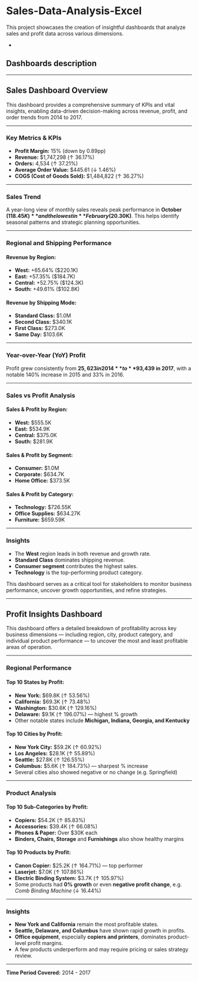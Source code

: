 # Sales-Data-Analysis-Excel
This project showcases the creation of insightful dashboards that analyze sales and profit data across various dimensions. 

-

## Dashboards description 
---
## Sales Dashboard Overview

This dashboard provides a comprehensive summary of KPIs and vital insights, enabling data-driven decision-making across revenue, profit, and order trends from 2014 to 2017.

---

### Key Metrics & KPIs

- **Profit Margin:** 15% (down by 0.89pp)
- **Revenue:** $1,747,298 (↑ 36.17%)
- **Orders:** 4,534 (↑ 37.21%)
- **Average Order Value:** $445.61 (↓ 1.46%)
- **COGS (Cost of Goods Sold):** $1,484,822 (↑ 36.27%)
---

### Sales Trend

A year-long view of monthly sales reveals peak performance in **October ($118.45K)** and the lowest in **February ($20.30K)**. This helps identify seasonal patterns and strategic planning opportunities.

---

### Regional and Shipping Performance

#### Revenue by Region:
- **West:** +65.64% ($220.1K)
- **East:** +57.35% ($184.7K)
- **Central:** +52.75% ($124.3K)
- **South:** +49.61% ($102.8K)

#### Revenue by Shipping Mode:
- **Standard Class:** $1.0M
- **Second Class:** $340.1K
- **First Class:** $273.0K
- **Same Day:** $103.6K

---

### Year-over-Year (YoY) Profit

Profit grew consistently from **$25,623 in 2014** to **$93,439 in 2017**, with a notable 140% increase in 2015 and 33% in 2016.

---

### Sales vs Profit Analysis

#### Sales & Profit by Region:
- **West:** $555.5K  
- **East:** $534.9K  
- **Central:** $375.0K  
- **South:** $281.9K  

#### Sales & Profit by Segment:
- **Consumer:** $1.0M  
- **Corporate:** $634.7K  
- **Home Office:** $373.5K  

#### Sales & Profit by Category:
- **Technology:** $726.55K  
- **Office Supplies:** $634.27K  
- **Furniture:** $659.59K  

---

### Insights

- The **West** region leads in both revenue and growth rate.
- **Standard Class** dominates shipping revenue.
- **Consumer segment** contributes the highest sales.
- **Technology** is the top-performing product category.

This dashboard serves as a critical tool for stakeholders to monitor business performance, uncover growth opportunities, and refine strategies.

---

## Profit Insights Dashboard

This dashboard offers a detailed breakdown of profitability across key business dimensions — including region, city, product category, and individual product performance — to uncover the most and least profitable areas of operation.

---

### Regional Performance

#### Top 10 States by Profit:
- **New York:** $69.8K (↑ 53.56%)
- **California:** $69.3K (↑ 73.48%)
- **Washington:** $30.6K (↑ 129.16%)
- **Delaware:** $9.1K (↑ 196.07%) — highest % growth  
- Other notable states include **Michigan, Indiana, Georgia, and Kentucky**

#### Top 10 Cities by Profit:
- **New York City:** $59.2K (↑ 60.92%)
- **Los Angeles:** $28.1K (↑ 55.89%)
- **Seattle:** $27.8K (↑ 126.55%)
- **Columbus:** $5.6K (↑ 184.73%) — sharpest % increase
- Several cities also showed negative or no change (e.g. Springfield)

---

### Product Analysis

#### Top 10 Sub-Categories by Profit:
- **Copiers:** $54.2K (↑ 85.83%)
- **Accessories:** $39.4K (↑ 66.08%)
- **Phones & Paper:** Over $30K each  
- **Binders, Chairs, Storage** and **Furnishings** also show healthy margins

#### Top 10 Products by Profit:
- **Canon Copier:** $25.2K (↑ 164.71%) — top performer
- **Laserjet:** $7.0K (↑ 107.86%)
- **Electric Binding System:** $3.7K (↑ 105.97%)
- Some products had **0% growth** or even **negative profit change**, e.g. *Comb Binding Machine* (↓ 16.44%)

---

### Insights

- **New York and California** remain the most profitable states.
- **Seattle, Delaware, and Columbus** have shown rapid growth in profits.
- **Office equipment**, especially **copiers and printers**, dominates product-level profit margins.
- A few products underperform and may require pricing or sales strategy review.

---

**Time Period Covered:** 2014 - 2017  


